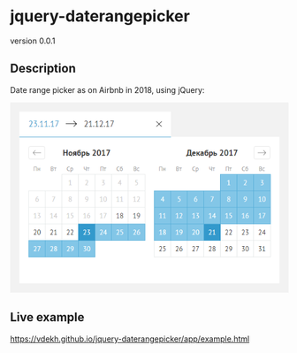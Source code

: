 # jquery-daterangepicker

version 0.0.1

## Description

Date range picker as on Airbnb in 2018, using jQuery:

![Example extension](https://github.com/vdekh/jquery-daterangepicker/raw/master/jquery-daterangepicker.png)

## Live example

https://vdekh.github.io/jquery-daterangepicker/app/example.html
